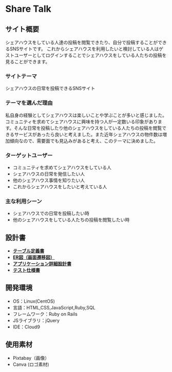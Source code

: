 # Share Talk

## サイト概要
シェアハウスをしている人達の投稿を閲覧できたり、自分で投稿することができるSNSサイトです。
これからシェアハウスを利用したいと検討している人はゲストユーザーとしてログインすることでシェアハウスをしている人たちの投稿を見ることができます。

### サイトテーマ
シェアハウスの日常を投稿できるSNSサイト

### テーマを選んだ理由
私自身の経験としてシェアハウスは楽しいことや学ぶことが多いと感じました。コミュニティを求めてシェアハウスに興味を持つ人が一定数いる印象があります。そんな日常を投稿したり他のシェアハウスをしている人たちの投稿を閲覧できるサービスがあったら良いと考えました。また近年シェアハウスの物件数は増加傾向なので、需要面でも見込みがあると考え、このテーマに決めました。

### ターゲットユーザー
- コミュニティを求めてシェアハウスをしている人
- シェアハウスの日常を発信したい人
- 他のシェアハウス事情を知りたい人
- これからシェアハウスをしたいと考えている人

### 主な利用シーン
- シェアハウスでの日常を投稿したい時
- 他のシェアハウスをしている人たちの投稿を閲覧したい時

## 設計書
- [**テーブル定義書**](https://docs.google.com/spreadsheets/d/1V9HXOliWJz9fA_3khfXumAx4KUzB731SUdiYZGjBy9k/edit#gid=496126025)
- [**ER図（画面遷移図）**](https://app.diagrams.net/#G1ns1spdnQLsgCLQJW2yaWqxzzx3SIaxyE)
- [**アプリケーション詳細設計書**](https://docs.google.com/spreadsheets/d/1wN8SCCYZsfakOJ4vz7OWjoRTpx9cRCcYsH5aILmmqxc/edit#gid=2133469642)
- [**テスト仕様書**](https://docs.google.com/spreadsheets/d/1s3KRGbNpnwMpLHDJh_Tg5lzKt2pOc4J7/edit#gid=1511467858)

## 開発環境
- OS：Linux(CentOS)
- 言語：HTML,CSS,JavaScript,Ruby,SQL
- フレームワーク：Ruby on Rails
- JSライブラリ：jQuery
- IDE：Cloud9

## 使用素材
- Pixtabay（画像）
- Canva (ロゴ素材)
